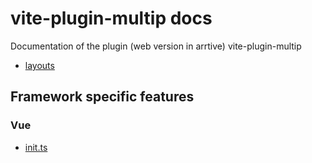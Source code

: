 # vite-plugin-multip docs

Documentation of the plugin (web version in arrtive) vite-plugin-multip

- [layouts](https://github.com/vclemenzi/vite-plugin-multip/blob/main/docs/layouts.md)

## Framework specific features

### Vue
- [init.ts](https://github.com/vclemenzi/vite-plugin-multip/blob/main/docs/vue/init.ts.md)
